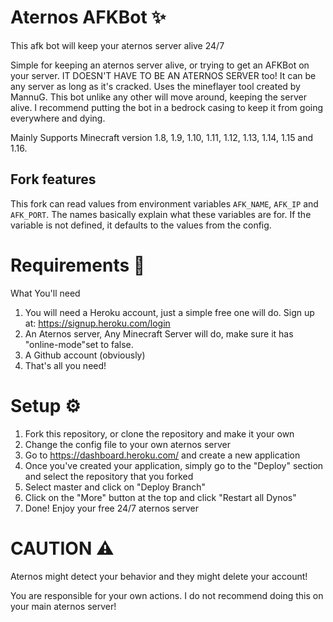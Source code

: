 # Aternos AFKBot ✨
This afk bot will keep your aternos server alive 24/7

Simple for keeping an aternos server alive, or trying to get an AFKBot on your server. 
IT DOESN'T HAVE TO BE AN ATERNOS SERVER too! It can be any server as long as it's cracked. Uses the mineflayer tool created by MannuG. This bot unlike any other will move around, keeping the server alive. I recommend putting the bot in a bedrock casing to keep it from going everywhere and dying.

Mainly Supports Minecraft version 1.8, 1.9, 1.10, 1.11, 1.12, 1.13, 1.14, 1.15 and 1.16.

## Fork features
This fork can read values from environment variables `AFK_NAME`, `AFK_IP` and `AFK_PORT`. The names basically explain what these variables are for. If the variable is not defined, it defaults to the values from the config.

# Requirements 🎒
What You'll need

1. You will need a Heroku account, just a simple free one will do. Sign up at: https://signup.heroku.com/login
2. An Aternos server, Any Minecraft Server will do, make sure it has "online-mode"set to false.
3. A Github account (obviously)
5. That's all you need!

# Setup ⚙
1. Fork this repository, or clone the repository and make it your own
2. Change the config file to your own aternos server
3. Go to https://dashboard.heroku.com/ and create a new application
4. Once you've created your application, simply go to the "Deploy" section and select the repository that you forked
5. Select master and click on "Deploy Branch"
6. Click on the "More" button at the top and click "Restart all Dynos"
7. Done! Enjoy your free 24/7 aternos server

# CAUTION ⚠
Aternos might detect your behavior and they might delete your account!

You are responsible for your own actions. I do not recommend doing this on your main aternos server!
